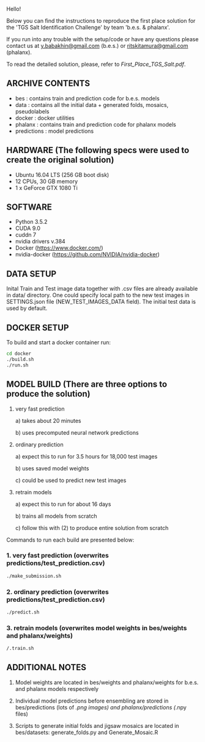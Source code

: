Hello!

Below you can find the instructions to reproduce the first place solution for the 'TGS Salt Identification Challenge' by team 'b.e.s. &amp; phalanx'.

If you run into any trouble with the setup/code or have any questions please contact us at y.babakhin@gmail.com (b.e.s.) or ritskitamura@gmail.com (phalanx).

To read the detailed solution, please, refer to *First_Place_TGS_Salt.pdf*.

## ARCHIVE CONTENTS

* bes                      : contains train and prediction code for b.e.s. models
* data                     : contains all the initial data + generated folds, mosaics, pseudolabels
* docker                   : docker utilities
* phalanx                  : contains train and prediction code for phalanx models
* predictions              : model predictions

## HARDWARE (The following specs were used to create the original solution)

* Ubuntu 16.04 LTS (256 GB boot disk)
* 12 CPUs, 30 GB memory
* 1 x GeForce GTX 1080 Ti

## SOFTWARE

* Python 3.5.2
* CUDA 9.0
* cuddn 7
* nvidia drivers v.384
* Docker (https://www.docker.com/)
* nvidia-docker (https://github.com/NVIDIA/nvidia-docker)

## DATA SETUP

Inital Train and Test image data together with .csv files are already available in data/ directory.
One could specify local path to the new test images in SETTINGS.json file (NEW_TEST_IMAGES_DATA field). The initial test data is used by default.

## DOCKER SETUP

To build and start a docker container run:
```bash
cd docker 
./build.sh
./run.sh
```

## MODEL BUILD (There are three options to produce the solution)

1. very fast prediction

    a) takes about 20 minutes
    
    b) uses precomputed neural network predictions
    
2. ordinary prediction

    a) expect this to run for 3.5 hours for 18,000 test images
    
    b) uses saved model weights
    
    c) could be used to predict new test images
    
3. retrain models

    a) expect this to run for about 16 days
    
    b) trains all models from scratch
    
    c) follow this with (2) to produce entire solution from scratch

Commands to run each build are presented below:

### 1. very fast prediction (overwrites predictions/test_prediction.csv)
```bash
./make_submission.sh
```

### 2. ordinary prediction (overwrites predictions/test_prediction.csv)
```bash
./predict.sh
```

### 3. retrain models (overwrites model weights in bes/weights and phalanx/weights)
```bash
/.train.sh
```

## ADDITIONAL NOTES

1. Model weights are located in bes/weights and phalanx/weights for b.e.s. and phalanx models respectively

2. Individual model predictions before ensembling are stored in bes/predictions (lots of *.png images) and phalanx/predictions (*.npy files)

3. Scripts to generate initial folds and jigsaw mosaics are located in bes/datasets: generate_folds.py and Generate_Mosaic.R